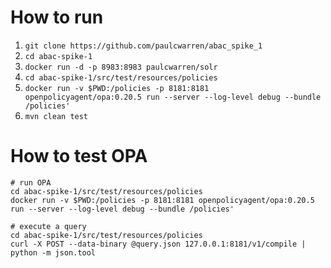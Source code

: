 # How to run

1. `git clone https://github.com/paulcwarren/abac_spike_1`
2. `cd abac-spike-1` 
3. `docker run -d -p 8983:8983 paulcwarren/solr`
4. `cd abac-spike-1/src/test/resources/policies`
5. `docker run -v $PWD:/policies -p 8181:8181 openpolicyagent/opa:0.20.5 run --server --log-level debug --bundle /policies'`
6. `mvn clean test`

# How to test OPA

```
# run OPA
cd abac-spike-1/src/test/resources/policies
docker run -v $PWD:/policies -p 8181:8181 openpolicyagent/opa:0.20.5 run --server --log-level debug --bundle /policies'

# execute a query
cd abac-spike-1/src/test/resources/policies
curl -X POST --data-binary @query.json 127.0.0.1:8181/v1/compile | python -m json.tool
```